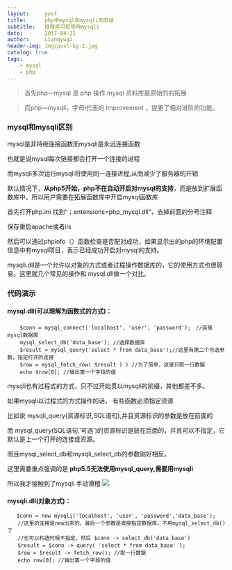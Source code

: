 ```yaml
---
layout:     post
title:      php中mysql和mysqli的总结
subtitle:   推荐学习和使用mysqli
date:       2017-04-21
author:     Liangyuqi
header-img: img/post-bg-2.jpg
catalog: true
tags:
    - mysql
    - php
---
```


>首先php—mysql 是 php 操作 mysql 资料库最原始的的拓展

>而php—mysqli，字母i代表的 Improvement ，提更了相对进阶的功能。

### mysql和mysqli区别
mysql是非持继连接函数而mysqli是永远连接函数

也就是说mysql每次链接都会打开一个连接的进程

而mysqli多次运行mysqli将使用同一连接进程,从而减少了服务器的开销 

 

默认情况下，**从php5开始，php不在自动开启对mysql的支持**，而是放到扩展函数库中。所以用户需要在拓展函数库中开启mysql函数库

首先打开php.ini 找到“；entensions=php_mysql.dll”，去掉前面的分号注释

保存重启apache或者iis

然后可以通过phpinfo（）函数检查是否配对成功，如果显示出的php的环境配置信息中有mysql项目，表示已经成功开启对mysql的支持。


mysqli.dll是一个允许以对象的方式或者过程操作数据库的，它的使用方式也很容易。这里就几个常见的操作和 mysql.dll做一个对比。
### 代码演示
#### mysql.dll(可以理解为函数式的方式)： 

```
	$conn = mysql_connect('localhost', 'user', 'password');　//连接mysql数据库 
	mysql_select_db('data_base'); //选择数据库 　 
	$result = mysql_query('select * from data_base');//这里有第二个可选参数，指定打开的连接 
	$row = mysql_fetch_row( $result ) ) //为了简单，这里只取一行数据 
	echo $row[0]; //输出第一个字段的值 
```
mysqli也有过程式的方式，只不过开始贯以mysqli的前缀，其他都差不多。

如果mysqli以过程式的方式操作的话， 有些函数必须指定资源

比如说 mysqli_query(资源标识,SQL语句),并且资源标识的参数是放在前面的

而 mysql_query(SQL语句,'可选')的资源标识是放在后面的，并且可以不指定，它默认是上一个打开的连接或资源。

而且mysql_select_db和mysqli_select_db的参数刚好相反。 

这里需要重点强调的是  **php5.5无法使用mysql_query,需要用mysqli**

所以我才接触到了mysqli 手动滑稽
![](http://images2015.cnblogs.com/blog/1017580/201704/1017580-20170420205832993-730184404.png)


#### mysqli.dll(对象方式)：

```
   $conn = new mysqli('localhost', 'user', 'password','data_base'); 
　　//这里的连接是new出来的，最后一个参数是直接指定数据库，不用mysql_select_db()了 
　　//也可以构造时候不指定，然后 $conn -> select_db('data_base') 
　　$result = $conn -> query( 'select * from data_base' ); 
　　$row = $result -> fetch_row(); //取一行数据 
　　echo row[0]; //输出第一个字段的值 
```

